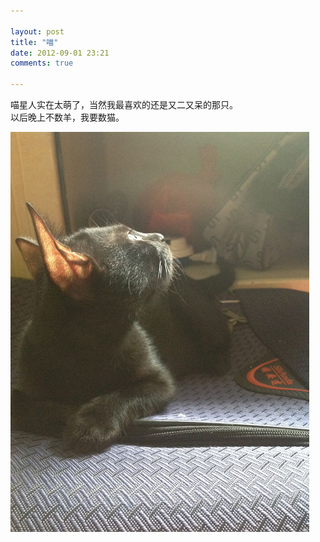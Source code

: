 ```yaml
---

layout: post
title: "喵"
date: 2012-09-01 23:21
comments: true

---
```

喵星人实在太萌了，当然我最喜欢的还是又二又呆的那只。  
以后晚上不数羊，我要数猫。

![cat](/media/pic/cat001.jpg)